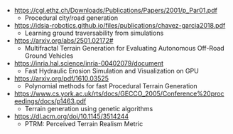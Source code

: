 - https://cgl.ethz.ch/Downloads/Publications/Papers/2001/p_Par01.pdf
  - Procedural city/road generation
- https://idsia-robotics.github.io/files/publications/chavez-garcia2018.pdf
  - Learning ground traversability from simulations
- https://arxiv.org/abs/2501.02172#
  - Multifractal Terrain Generation for Evaluating Autonomous Off-Road Ground Vehicles
- https://inria.hal.science/inria-00402079/document
  - Fast Hydraulic Erosion Simulation and Visualization on GPU
- https://arxiv.org/pdf/1610.03525
  - Polynomial methods for fast Procedural Terrain Generation
- https://www.cs.york.ac.uk/rts/docs/GECCO_2005/Conference%20proceedings/docs/p1463.pdf
  - Terrain generation using genetic algorithms
- https://dl.acm.org/doi/10.1145/3514244
  - PTRM: Perceived Terrain Realism Metric